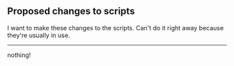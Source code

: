 ## Proposed changes to scripts

I want to make these changes to the scripts.
Can't do it right away because they're usually in use.

---

nothing!

